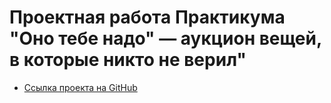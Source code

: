 # Проектная работа Практикума "Оно тебе надо" — аукцион вещей, в которые никто не верил"

* [Ссылка проекта на GitHub](https://annavernadskaya.github.io/ono-tebe-nado/index.html)
